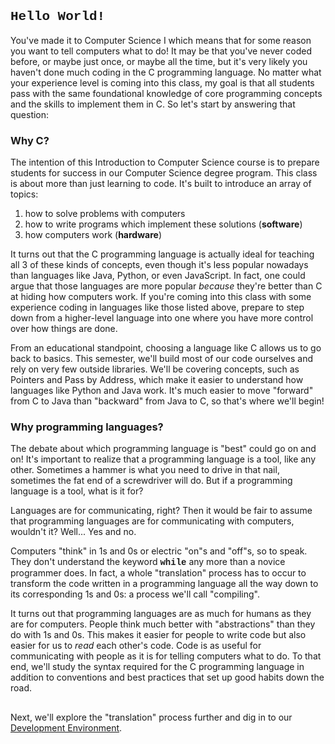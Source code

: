 <h2><strong><span style="font-family: 'courier new', courier;">Hello World!</span></strong></h2>
<p>You've made it to Computer Science I which means that for some reason you want to tell computers what to do! It may be that you've never coded before, or maybe just once, or maybe all the time, but it's very likely you haven't done much coding in the C programming language. No matter what your experience level is coming into this class, my goal is that all students pass with the same foundational knowledge of core programming concepts and the skills to implement them in C. So let's start by answering that question:</p>
<h3>Why C?</h3>
<p>The intention of this Introduction to Computer Science course is to prepare students for success in our Computer Science degree program. This class is about more than just learning to code. It's built to introduce an array of topics:</p>
<ol style="list-style-type: decimal;">
    <li>how to solve problems with computers</li>
    <li>how to write programs which implement these solutions (<strong>software</strong>)</li>
    <li>how computers work (<strong>hardware</strong>)</li>
</ol>
<p>It turns out that the C programming language is actually ideal for teaching all 3 of these kinds of concepts, even though it's less popular nowadays than languages like Java, Python, or even JavaScript. In fact, one could argue that those languages are more popular <em>because</em> they're better than C at hiding how computers work. If you're coming into this class with some experience coding in languages like those listed above, prepare to step down from a higher-level language into one where you have more control over how things are done.&nbsp;</p>
<p>From an educational standpoint, choosing a language like C allows us to go back to basics. This semester, we'll build most of our code ourselves and rely on very few outside libraries. We'll be covering concepts, such as Pointers and Pass by Address, which make it easier to understand how languages like Python and Java work. It's much easier to move "forward" from C to Java than "backward" from Java to C, so that's where we'll begin!</p>
<h3>Why programming languages?</h3>
<p>The debate about which programming language is "best" could go on and on! It's important to realize that a programming language is a tool, like any other. Sometimes a hammer is what you need to drive in that nail, sometimes the fat end of a screwdriver will do. But if a programming language is a tool, what is it for?&nbsp;</p>
<p>Languages are for communicating, right? Then it would be fair to assume that programming languages are for communicating with computers, wouldn't it? Well... Yes and no.</p>
<p>Computers "think" in 1s and 0s or electric "on"s and "off"s, so to speak. They don't understand the keyword <strong><span style="font-family: 'courier new', courier;">while</span></strong> any more than a novice programmer does. In fact, a whole "translation" process has to occur to transform the code written in a programming language all the way down to its corresponding 1s and 0s: a process we'll call "compiling".&nbsp;</p>
<p>It turns out that programming languages are as much for humans as they are for computers. People think much better with "abstractions" than they do with 1s and 0s. This makes it easier for people to write code but also easier for us to <em>read</em> each other's code. Code is as useful for communicating with people as it is for telling computers what to do. To that end, we'll study the syntax required for the C programming language in addition to conventions and best practices that set up good habits down the road.</p>
<h2> </h2>
<p>Next, we'll explore the "translation" process further and dig in to our <a title="Development Environment" href="https://erinkeith.github.io/135/start/dev_env">Development Environment</a>.</p>
